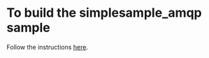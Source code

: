 # To build the simplesample_amqp sample

Follow the instructions [here](../../../../doc/devbox_setup.md).